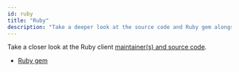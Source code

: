 ```yaml
---
id: ruby
title: "Ruby"
description: "Take a deeper look at the source code and Ruby gem alongside Ruby."
---
```


Take a closer look at the Ruby client [maintainer(s) and source code](https://github.com/zeebe-io/zeebe-client-ruby).

- [Ruby gem](https://rubygems.org/gems/zeebe-client)
